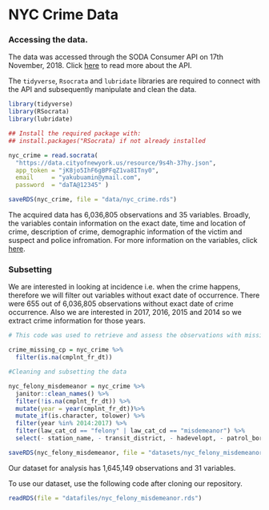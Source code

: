NYC Crime Data
================

### Accessing the data.

The data was accessed through the SODA Consumer API on 17th November, 2018. Click [here](https://dev.socrata.com/consumers/getting-started.html) to read more about the API.

The `tidyverse`, `Rsocrata` and `lubridate` libraries are required to connect with the API and subsequently manipulate and clean the data.

``` r
library(tidyverse)
library(RSocrata)
library(lubridate)
```

``` r
## Install the required package with:
## install.packages("RSocrata) if not already installed

nyc_crime = read.socrata(
  "https://data.cityofnewyork.us/resource/9s4h-37hy.json",
  app_token = "jK8jo5IhF6gBPFqZ1va8ITny0",
  email     = "yakubuamin@ymail.com",
  password  = "daTA@12345" )

saveRDS(nyc_crime, file = "data/nyc_crime.rds")
```

The acquired data has 6,036,805 observations and 35 variables. Broadly, the variables contain information on the exact date, time and location of crime, description of crime, demographic information of the victim and suspect and police infromation. For more information on the variables, click [here](https://data.cityofnewyork.us/Public-Safety/NYPD-Complaint-Data-Historic/qgea-i56i).

### Subsetting

We are interested in looking at incidence i.e. when the crime happens, therefore we will filter out variables without exact date of occurrence. There were 655 out of 6,036,805 observations without exact date of crime occurrence. Also we are interested in 2017, 2016, 2015 and 2014 so we extract crime information for those years.

``` r
# This code was used to retrieve and assess the observations with missing date of crime occurrence

crime_missing_cp = nyc_crime %>% 
  filter(is.na(cmplnt_fr_dt))

#Cleaning and subsetting the data

nyc_felony_misdemeanor = nyc_crime %>% 
  janitor::clean_names() %>% 
  filter(!is.na(cmplnt_fr_dt)) %>%
  mutate(year = year(cmplnt_fr_dt))%>%
  mutate_if(is.character, tolower) %>% 
  filter(year %in% 2014:2017) %>% 
  filter(law_cat_cd == "felony" | law_cat_cd == "misdemeanor") %>% 
  select(- station_name, - transit_district, - hadevelopt, - patrol_boro, - housing_psa, - juris_desc)

saveRDS(nyc_felony_misdemeanor, file = "datasets/nyc_felony_misdemeanor.rds")
```

Our dataset for analysis has 1,645,149 observations and 31 variables.

To use our dataset, use the following code after cloning our repository.

``` r
readRDS(file = "datafiles/nyc_felony_misdemeanor.rds")
```
